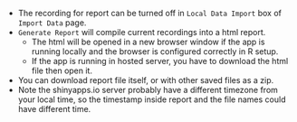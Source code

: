 - The recording for report can be turned off in `Local Data Import` box of `Import Data` page.
- `Generate Report` will compile current recordings into a html report. 
  - The html will be opened in a new browser window if the app is running locally and the browser is configured correctly in R setup.
  - If the app is running in hosted server, you have to download the html file then open it.
- You can download report file itself, or with other saved files as a zip.
- Note the shinyapps.io server probably have a different timezone from your local time, so the timestamp inside report and the file names could have different time.
